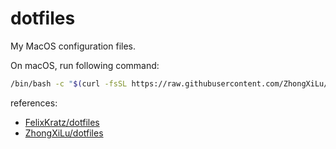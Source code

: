 # dotfiles

My MacOS configuration files.

On macOS, run following command:

```bash
/bin/bash -c "$(curl -fsSL https://raw.githubusercontent.com/ZhongXiLu/dotfiles/master/init.sh)"
```

references:

- [FelixKratz/dotfiles](https://github.com/FelixKratz/dotfiles)
- [ZhongXiLu/dotfiles](https://github.com/ZhongXiLu/dotfiles)
